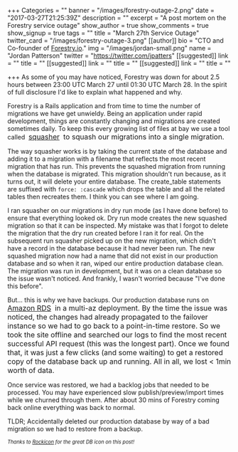 +++
Categories = ""
banner = "/images/forestry-outage-2.png"
date = "2017-03-27T21:25:39Z"
description = ""
excerpt = "A post mortem on the Forestry service outage"
show_author = true
show_comments = true
show_signup = true
tags = ""
title = "March 27th Service Outage"
twitter_card = "/images/forestry-outage-3.png"
[[author]]
bio = "CTO and Co-founder of <a href='https://forestry.io' title='Forestry.io CMS'>Forestry.io</a>."
img = "/images/jordan-small.png"
name = "Jordan Patterson"
twitter = "https://twitter.com/jpatters"
[[suggested]]
link = ""
title = ""
[[suggested]]
link = ""
title = ""
[[suggested]]
link = ""
title = ""

+++
As some of you may have noticed, Forestry was down for about 2.5 hours between 23:00 UTC March 27 until 01:30 UTC March 28. In the spirit of full disclosure I'd like to explain what happened and why.

Forestry is a Rails application and from time to time the number of migrations we have get unwieldy. Being an application under rapid development, things are constantly changing and migrations are created sometimes daily. To keep this every growing list of files at bay we use a tool called 
<a href="https://github.com/jalkoby/squasher" style="font-size: 1rem; background-color: rgb(255, 255, 255);">squasher</a>
<span style="font-size: 1rem;">&nbsp;to squash our migrations into a single migration.</span>

The way squasher works is by taking the current state of the database and adding it to a migration with a filename that reflects the most recent migration that has run. This prevents the squashed migration from running when the database is migrated. This migration shouldn't run because, as it turns out, it will delete your entire database. The create_table statements are suffixed with `force: :cascade` which drops the table and all the related tables then recreates them. I think you can see where I am going.

I ran squasher on our migrations in dry run mode (as I have done before) to ensure that everything looked ok. Dry run mode creates the new squashed migration so that it can be inspected. My mistake was that I forgot to delete the migration that the dry run created before I ran it for real. On the subsequent run squasher picked up on the new migration, which didn't have a record in the database because it had never been run. The new squashed migration now had a name that did not exist in our production database and so when it ran, wiped our entire production database clean. The migration was run in development, but it was on a clean database so the issue wasn't noticed. And frankly, I wasn't worried because "I've done this before".

But... this is why we have backups. Our production database runs on 
<a href="https://aws.amazon.com/rds/" style="font-size: 1rem; background-color: rgb(255, 255, 255);">Amazon&nbsp;RDS</a>
<span style="font-size: 1rem;">&nbsp;in a multi-az deployment. By the time the issue was noticed, the changes had already propagated to the failover instance so we had to go back to a point-in-time restore. So we took the site offline and searched our logs to find the most recent successful API request (this was the longest part). Once we found that, it was just a few clicks (and some waiting) to get a restored copy of the database back up and running. All in all, we lost &lt; 1min worth of data.</span>

Once service was restored, we had a backlog jobs that needed to be processed. You may have experienced slow publish/preview/import times while we churned through them. After about 30 mins of Forestry coming back online everything was back to normal.

TLDR; Accidentally deleted our production database by way of a bad migration so we had to restore from a backup.

<span style="font-size: .8em;"><em>Thanks to
<a href="https://thenounproject.com/rockicon/">Rockicon</a> for the great DB icon on this post!</em></span>